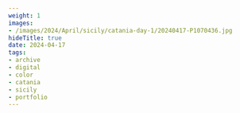 ```yaml
---
weight: 1
images:
- /images/2024/April/sicily/catania-day-1/20240417-P1070436.jpg
hideTitle: true
date: 2024-04-17
tags:
- archive
- digital
- color
- catania
- sicily
- portfolio
---
```


